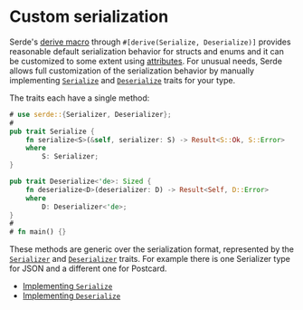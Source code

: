 # Custom serialization

Serde's [derive macro](derive.md) through `#[derive(Serialize, Deserialize)]`
provides reasonable default serialization behavior for structs and enums and it
can be customized to some extent using [attributes](attributes.md). For unusual
needs, Serde allows full customization of the serialization behavior by manually
implementing [`Serialize`] and [`Deserialize`] traits for your type.

[`Serialize`]: https://docs.rs/serde/1/serde/ser/trait.Serialize.html
[`Deserialize`]: https://docs.rs/serde/1/serde/de/trait.Deserialize.html

The traits each have a single method:

```rust
# use serde::{Serializer, Deserializer};
#
pub trait Serialize {
    fn serialize<S>(&self, serializer: S) -> Result<S::Ok, S::Error>
    where
        S: Serializer;
}

pub trait Deserialize<'de>: Sized {
    fn deserialize<D>(deserializer: D) -> Result<Self, D::Error>
    where
        D: Deserializer<'de>;
}
#
# fn main() {}
```

These methods are generic over the serialization format, represented by the
[`Serializer`] and [`Deserializer`] traits. For example there is one Serializer
type for JSON and a different one for Postcard.

[`Serializer`]: https://docs.rs/serde/1/serde/ser/trait.Serializer.html
[`Deserializer`]: https://docs.rs/serde/1/serde/de/trait.Deserializer.html

- [Implementing `Serialize`](impl-serialize.md)
- [Implementing `Deserialize`](impl-deserialize.md)

